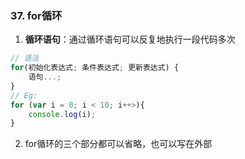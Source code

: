 ### 37. for循环
1. **循环语句**：通过循环语句可以反复地执行一段代码多次
```js
// 语法
for(初始化表达式; 条件表达式; 更新表达式) {
    语句...;
}
// Eg:
for (var i = 0; i < 10; i++>){
    console.log(i);
}
```

2. for循环的三个部分都可以省略，也可以写在外部